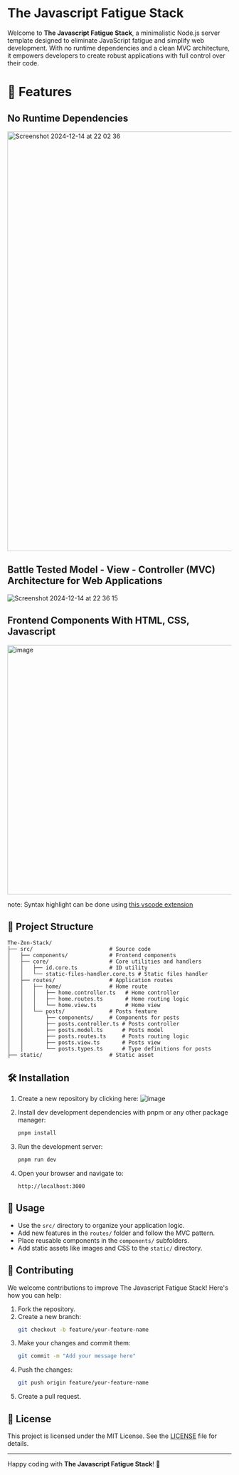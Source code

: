 # The Javascript Fatigue Stack

Welcome to **The Javascript Fatigue Stack**, a minimalistic Node.js server template designed to eliminate JavaScript fatigue and simplify web development. With no runtime dependencies and a clean MVC architecture, it empowers developers to create robust applications with full control over their code.

# 🚀 Features

## No Runtime Dependencies
<img width="943" alt="Screenshot 2024-12-14 at 22 02 36" src="https://github.com/user-attachments/assets/ba265c00-8fb2-4859-a57e-1c28e426c701" />

## Battle Tested Model - View - Controller (MVC) Architecture for Web Applications
![Screenshot 2024-12-14 at 22 36 15](https://github.com/user-attachments/assets/7e2519dc-e2dc-45e1-9485-7a18caf155a6)

## Frontend Components With HTML, CSS, Javascript
<img width="560" alt="image" src="https://github.com/user-attachments/assets/7bed3ab3-2177-4abb-b37d-9f69a6c118c6" />

note: Syntax highlight can be done using [this vscode extension](https://marketplace.visualstudio.com/items?itemName=Tobermory.es6-string-html)

## 📂 Project Structure

```
The-Zen-Stack/
├── src/                        # Source code
│   ├── components/             # Frontend components
│   ├── core/                   # Core utilities and handlers
│   │   ├── id.core.ts          # ID utility
│   │   └── static-files-handler.core.ts # Static files handler
│   ├── routes/                 # Application routes
│   │   ├── home/               # Home route
│   │   │   ├── home.controller.ts   # Home controller
│   │   │   ├── home.routes.ts       # Home routing logic
│   │   │   └── home.view.ts         # Home view
│   │   └── posts/              # Posts feature
│   │       ├── components/     # Components for posts
│   │       ├── posts.controller.ts # Posts controller
│   │       ├── posts.model.ts      # Posts model
│   │       ├── posts.routes.ts     # Posts routing logic
│   │       ├── posts.view.ts       # Posts view
│   │       └── posts.types.ts      # Type definitions for posts
├── static/                     # Static asset
```

## 🛠️ Installation

1. Create a new repository by clicking here:
   ![image](https://github.com/user-attachments/assets/b23e2aaa-9ce1-4459-b791-ad104f4d0773)


2. Install dev development dependencies with pnpm or any other package manager:
   ```bash
   pnpm install
   ```

3. Run the development server:
   ```bash
   pnpm run dev
   ```

4. Open your browser and navigate to:
   ```
   http://localhost:3000
   ```

## 🔧 Usage

- Use the `src/` directory to organize your application logic.
- Add new features in the `routes/` folder and follow the MVC pattern.
- Place reusable components in the `components/` subfolders.
- Add static assets like images and CSS to the `static/` directory.

## 🤝 Contributing

We welcome contributions to improve The Javascript Fatigue Stack! Here's how you can help:

1. Fork the repository.
2. Create a new branch:
   ```bash
   git checkout -b feature/your-feature-name
   ```
3. Make your changes and commit them:
   ```bash
   git commit -m "Add your message here"
   ```
4. Push the changes:
   ```bash
   git push origin feature/your-feature-name
   ```
5. Create a pull request.

## 📜 License

This project is licensed under the MIT License. See the [LICENSE](LICENSE) file for details.

---

Happy coding with **The Javascript Fatigue Stack**! 🎉
